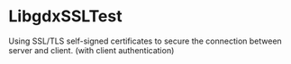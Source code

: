 # LibgdxSSLTest
Using SSL/TLS self-signed certificates to secure the connection between server and client. (with client authentication)
